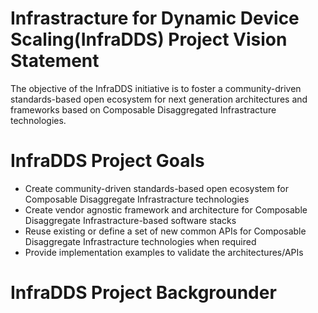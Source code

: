 # Infrastracture for Dynamic Device Scaling(InfraDDS) Project Vision Statement

The objective of the InfraDDS initiative is to foster a community-driven standards-based open ecosystem for next generation architectures and frameworks based on Composable Disaggregated Infrastracture technologies.

# InfraDDS Project Goals
- Create community-driven standards-based open ecosystem for Composable Disaggregate Infrastracture technologies
- Create vendor agnostic framework and architecture for Composable Disaggregate Infrastracture-based software stacks
- Reuse existing or define a set of new common APIs for Composable Disaggregate Infrastracture technologies when required
- Provide implementation examples to validate the architectures/APIs

# InfraDDS Project Backgrounder
